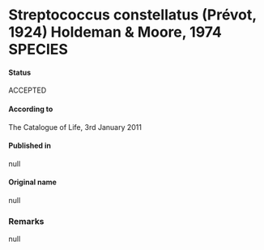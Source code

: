 # Streptococcus constellatus (Prévot, 1924) Holdeman & Moore, 1974 SPECIES

#### Status
ACCEPTED

#### According to
The Catalogue of Life, 3rd January 2011

#### Published in
null

#### Original name
null

### Remarks
null